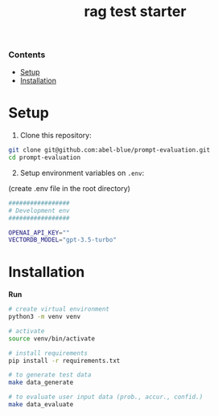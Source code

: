<div align="center">
  <!-- <img src="assets/bot_nana_logo.png" alt="logo" height="40%" width="50%"/> -->
  <h1><b>rag test starter</b></h1>

</div>

<!-- TABLE OF CONTENTS -->
<br/>

### Contents

- [Setup](#setup)
- [Installation](#installation)

# Setup

1. Clone this repository:

```sh
git clone git@github.com:abel-blue/prompt-evaluation.git
cd prompt-evaluation
```

2. Setup environment variables on `.env`:

(create .env file in the root directory)

```bash
#################
# Development env
#################

OPENAI_API_KEY=""
VECTORDB_MODEL="gpt-3.5-turbo"
```


# Installation

**Run**

```bash
# create virtual environment
python3 -m venv venv

# activate
source venv/bin/activate

# install requirements
pip install -r requirements.txt

# to generate test data
make data_generate

# to evaluate user input data (prob., accur., confid.)
make data_evaluate
```